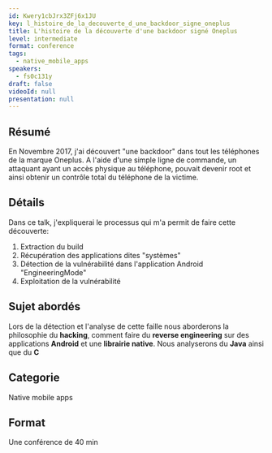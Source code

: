 ```yaml
---
id: Kwery1cbJrx3ZFj6x1JU
key: l_histoire_de_la_decouverte_d_une_backdoor_signe_oneplus
title: L'histoire de la découverte d'une backdoor signé Oneplus
level: intermediate
format: conference
tags:
  - native_mobile_apps
speakers:
  - fs0c131y
draft: false
videoId: null
presentation: null
---
```

## Résumé
En Novembre 2017, j'ai découvert "une backdoor" dans tout les téléphones de la marque Oneplus. A l'aide d'une simple ligne de commande, un attaquant ayant un accès physique au téléphone, pouvait devenir root et ainsi obtenir un contrôle total du téléphone de la victime.

## Détails
Dans ce talk, j'expliquerai le processus qui m'a permit de faire cette découverte:
1. Extraction du build
2. Récupération des applications dites "systèmes"
3. Détection de la vulnérabilité dans l'application Android "EngineeringMode"
4. Exploitation de la vulnérabilité

## Sujet abordés
Lors de la détection et l'analyse de cette faille nous aborderons la philosophie du **hacking**, comment faire du **reverse engineering** sur des applications **Android** et une **librairie native**. Nous analyserons du **Java** ainsi que du **C** 

## Categorie
Native mobile apps

## Format
Une conférence de 40 min